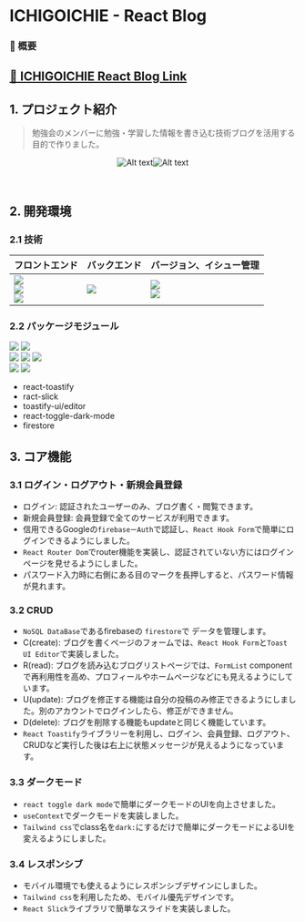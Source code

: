 # ICHIGOICHIE - React Blog

### 📌 概要

## [🔗 ICHIGOICHIE React Blog Link](https://ichigoichie-83333.web.app/)

## 1. プロジェクト紹介

> 勉強会のメンバーに勉強・学習した情報を書き込む技術ブログを活用する目的で作りました。

<center>

![Alt text]("/public/images/screenshot-1.png")![Alt text]("/public/images/screenshot-2.png")

</center>

<br/>

## 2. 開発環境

### 2.1 技術

| フロントエンド                                                                                                                                                                                                                                                                                                                                 | バックエンド                                                                                               | バージョン、イシュー管理                                                                                                                                                                                    |
| ---------------------------------------------------------------------------------------------------------------------------------------------------------------------------------------------------------------------------------------------------------------------------------------------------------------------------------------------- | ---------------------------------------------------------------------------------------------------------- | ----------------------------------------------------------------------------------------------------------------------------------------------------------------------------------------------------------- |
| <img src="https://img.shields.io/badge/React-61DAFB?style=for-the-badge&logo=React&logoColor=white"><br> <img src="https://img.shields.io/badge/Tailwind CSS-06B6D4?style=for-the-badge&logo=Tailwind CSS&logoColor=white"><br/><img src="https://img.shields.io/badge/Typescript-3178C6?style=for-the-badge&logo=typescript&logoColor=white"> | <img src="https://img.shields.io/badge/Firebase-FFCA28?style=for-the-badge&logo=Firebase&logoColor=white"> | <img src="https://img.shields.io/badge/Git-F05032?style=for-the-badge&logo=Git&logoColor=white"><br/><img src="https://img.shields.io/badge/GitHub-181717?style=for-the-badge&logo=GitHub&logoColor=white"> |

### 2.2 パッケージモジュール

<img src="https://img.shields.io/badge/Yarn-2C8EBB?style=for-the-badge&logo=Yarn&logoColor=white"> <img src="https://img.shields.io/badge/Vite-646CFF?style=for-the-badge&logo=Vite&logoColor=white"><br/><img src="https://img.shields.io/badge/ESLint-4B32C3?style=for-the-badge&logo=ESLint&logoColor=white"> <img src="https://img.shields.io/badge/Prettier-F7B93E?style=for-the-badge&logo=Prettier&logoColor=white"> <img src="https://img.shields.io/badge/React Router Dom-CA4245?style=for-the-badge&logo=React Router&logoColor=white"><br/><img src="https://img.shields.io/badge/.ENV-ECD53F?style=for-the-badge&logo=.ENV&logoColor=white"> <img src="https://img.shields.io/badge/react_hook_form-EC5990?style=for-the-badge&logo=reacthookform&logoColor=white">

- react-toastify
- ract-slick
- toastify-ui/editor
- react-toggle-dark-mode
- firestore

## 3. コア機能

### 3.1 ログイン・ログアウト・新規会員登録

- ログイン: 認証されたユーザーのみ、ブログ書く・閲覧できます。
- 新規会員登録: 会員登録で全てのサービスが利用できます。
- 信用できるGoogleの`firebaseーAuth`で認証し、`React Hook Form`で簡単にログインできるようにしました。
- `React Router Dom`でrouter機能を実装し、認証されていない方にはログインページを見せるようにしました。
- パスワード入力時に右側にある目のマークを長押しすると、パスワード情報が見れます。

### 3.2 CRUD

- `NoSQL DataBase`であるfirebaseの `firestore`で データを管理します。
- C(create): ブログを書くページのフォームでは、`React Hook Form`と`Toast UI Editor`で実装しました。
- R(read): ブログを読み込むブログリストページでは、`FormList` componentで再利用性を高め、プロフィールやホームページなどにも見えるようにしています。
- U(update): ブログを修正する機能は自分の投稿のみ修正できるようにしました。別のアカウントでログインしたら、修正ができません。
- D(delete): ブログを削除する機能もupdateと同じく機能しています。
- `React Toastify`ライブラリーを利用し、ログイン、会員登録、ログアウト、CRUDなど実行した後は右上に状態メッセージが見えるようになっています。

### 3.3 ダークモード

- `react toggle dark mode`で簡単にダークモードのUIを向上させました。
- `useContext`でダークモードを実装しました。
- `Tailwind css`でclass名を`dark:`にするだけで簡単にダークモードによるUIを変えるようにしました。

### 3.4 レスポンシブ

- モバイル環境でも使えるようにレスポンシブデザインにしました。
- `Tailwind css`を利用したため、モバイル優先デザインです。
- `React Slick`ライブラリで簡単なスライドを実装しました。
